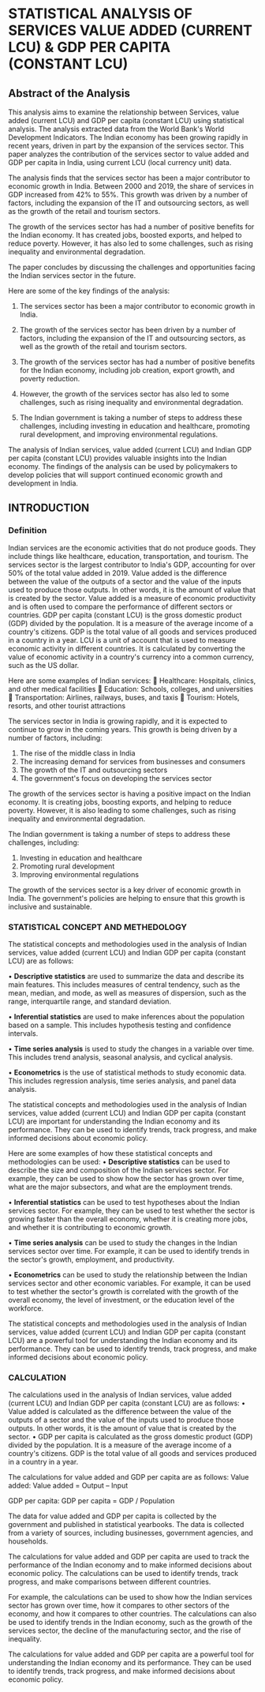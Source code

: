 # **STATISTICAL ANALYSIS OF SERVICES VALUE ADDED (CURRENT LCU) & GDP PER CAPITA (CONSTANT LCU)**

## **Abstract of the Analysis**
This analysis aims to examine the relationship between Services, value added (current LCU) and GDP per capita (constant LCU) using statistical analysis. The analysis extracted data from the World Bank's World Development Indicators. The Indian economy has been growing rapidly in recent years, driven in part by the expansion of the services sector. This paper analyzes the contribution of the services sector to value added and GDP per capita in India, using current LCU (local currency unit) data.

The analysis finds that the services sector has been a major contributor to economic growth in India. Between 2000 and 2019, the share of services in GDP increased from 42% to 55%. This growth was driven by a number of factors, including the expansion of the IT and outsourcing sectors, as well as the growth of the retail and tourism sectors.

The growth of the services sector has had a number of positive benefits for the Indian economy. It has created jobs, boosted exports, and helped to reduce poverty. However, it has also led to some challenges, such as rising inequality and environmental degradation.

The paper concludes by discussing the challenges and opportunities facing the Indian services sector in the future.

Here are some of the key findings of the analysis:

1.	The services sector has been a major contributor to economic growth in India.
	
2.	The growth of the services sector has been driven by a number of factors, including the expansion of the IT and outsourcing sectors, as well as the growth of the retail and tourism sectors.

3.	The growth of the services sector has had a number of positive benefits for the Indian economy, including job creation, export growth, and poverty reduction.

4.	However, the growth of the services sector has also led to some challenges, such as rising inequality and environmental degradation.

5.	The Indian government is taking a number of steps to address these challenges, including investing in education and healthcare, promoting rural development, and improving environmental regulations.
   
The analysis of Indian services, value added (current LCU) and Indian GDP per capita (constant LCU) provides valuable insights into the Indian economy. The findings of the analysis can be used by policymakers to develop policies that will support continued economic growth and development in India.


## **INTRODUCTION**

### **Definition**

Indian services are the economic activities that do not produce goods. They include things like healthcare, education, transportation, and tourism. The services sector is the largest contributor to India's GDP, accounting for over 50% of the total value added in 2019.
Value added is the difference between the value of the outputs of a sector and the value of the inputs used to produce those outputs. In other words, it is the amount of value that is created by the sector. Value added is a measure of economic productivity and is often used to compare the performance of different sectors or countries.
GDP per capita (constant LCU) is the gross domestic product (GDP) divided by the population. It is a measure of the average income of a country's citizens. GDP is the total value of all goods and services produced in a country in a year. LCU is a unit of account that is used to measure economic activity in different countries. It is calculated by converting the value of economic activity in a country's currency into a common currency, such as the US dollar.

Here are some examples of Indian services:
	Healthcare: Hospitals, clinics, and other medical facilities
	Education: Schools, colleges, and universities
	Transportation: Airlines, railways, buses, and taxis
	Tourism: Hotels, resorts, and other tourist attractions

The services sector in India is growing rapidly, and it is expected to continue to grow in the coming years. This growth is being driven by a number of factors, including:
1.	The rise of the middle class in India
2.	The increasing demand for services from businesses and consumers
3.	The growth of the IT and outsourcing sectors
4.	The government's focus on developing the services sector
   
The growth of the services sector is having a positive impact on the Indian economy. It is creating jobs, boosting exports, and helping to reduce poverty. However, it is also leading to some challenges, such as rising inequality and environmental degradation.

The Indian government is taking a number of steps to address these challenges, including:
1.	Investing in education and healthcare
2.	Promoting rural development
3.	Improving environmental regulations
   
The growth of the services sector is a key driver of economic growth in India. The government's policies are helping to ensure that this growth is inclusive and sustainable.


### **STATISTICAL CONCEPT AND METHEDOLOGY**

The statistical concepts and methodologies used in the analysis of Indian services, value added (current LCU) and Indian GDP per capita (constant LCU) are as follows:

•	**Descriptive statistics** are used to summarize the data and describe its main features. This includes measures of central tendency, such as the mean, median, and mode, as well as measures of dispersion, such as the range, interquartile range, and standard deviation.

•	**Inferential statistics** are used to make inferences about the population based on a sample. This includes hypothesis testing and confidence intervals.

•	**Time series analysis** is used to study the changes in a variable over time. This includes trend analysis, seasonal analysis, and cyclical analysis.

•	**Econometrics** is the use of statistical methods to study economic data. This includes regression analysis, time series analysis, and panel data analysis.

The statistical concepts and methodologies used in the analysis of Indian services, value added (current LCU) and Indian GDP per capita (constant LCU) are important for understanding the Indian economy and its performance. They can be used to identify trends, track progress, and make informed decisions about economic policy.

Here are some examples of how these statistical concepts and methodologies can be used:
•	**Descriptive statistics** can be used to describe the size and composition of the Indian services sector. For example, they can be used to show how the sector has grown over time, what are the major subsectors, and what are the employment trends.

•	**Inferential statistics** can be used to test hypotheses about the Indian services sector. For example, they can be used to test whether the sector is growing faster than the overall economy, whether it is creating more jobs, and whether it is contributing to economic growth.

•	**Time series analysis** can be used to study the changes in the Indian services sector over time. For example, it can be used to identify trends in the sector's growth, employment, and productivity.

•	**Econometrics** can be used to study the relationship between the Indian services sector and other economic variables. For example, it can be used to test whether the sector's growth is correlated with the growth of the overall economy, the level of investment, or the education level of the workforce.

The statistical concepts and methodologies used in the analysis of Indian services, value added (current LCU) and Indian GDP per capita (constant LCU) are a powerful tool for understanding the Indian economy and its performance. They can be used to identify trends, track progress, and make informed decisions about economic policy.


### CALCULATION

The calculations used in the analysis of Indian services, value added (current LCU) and Indian GDP per capita (constant LCU) are as follows:
•	Value added is calculated as the difference between the value of the outputs of a sector and the value of the inputs used to produce those outputs. In other words, it is the amount of value that is created by the sector.
•	GDP per capita is calculated as the gross domestic product (GDP) divided by the population. It is a measure of the average income of a country's citizens. GDP is the total value of all goods and services produced in a country in a year.

The calculations for value added and GDP per capita are as follows:
Value added:
Value added = Output – Input

GDP per capita:
GDP per capita = GDP / Population

The data for value added and GDP per capita is collected by the government and published in statistical yearbooks. The data is collected from a variety of sources, including businesses, government agencies, and households.

The calculations for value added and GDP per capita are used to track the performance of the Indian economy and to make informed decisions about economic policy. The calculations can be used to identify trends, track progress, and make comparisons between different countries.

For example, the calculations can be used to show how the Indian services sector has grown over time, how it compares to other sectors of the economy, and how it compares to other countries. The calculations can also be used to identify trends in the Indian economy, such as the growth of the services sector, the decline of the manufacturing sector, and the rise of inequality.

The calculations for value added and GDP per capita are a powerful tool for understanding the Indian economy and its performance. They can be used to identify trends, track progress, and make informed decisions about economic policy.
